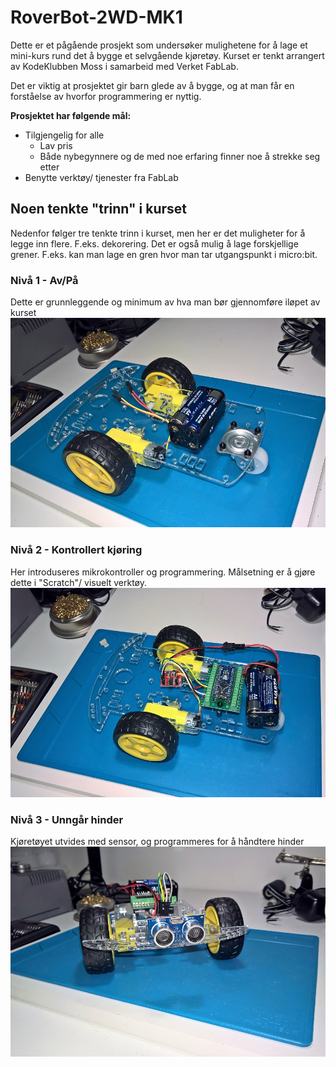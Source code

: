 # RoverBot-2WD-MK1

Dette er et pågående prosjekt som undersøker mulighetene for å lage et mini-kurs rund det å bygge et selvgående kjøretøy. Kurset er tenkt arrangert av KodeKlubben Moss i samarbeid med Verket FabLab.

Det er viktig at prosjektet gir barn glede av å bygge, og at man får en forståelse av hvorfor programmering er nyttig.

__Prosjektet har følgende mål:__
*	Tilgjengelig for alle
    *	Lav pris
    *	Både nybegynnere og de med noe erfaring finner noe å strekke seg etter
*	Benytte verktøy/ tjenester fra FabLab

## Noen tenkte "trinn" i kurset
Nedenfor følger tre tenkte trinn i kurset, men her er det muligheter for å legge inn flere. F.eks. dekorering. Det er også mulig å lage forskjellige grener. F.eks. kan man lage en gren hvor man tar utgangspunkt i micro:bit.

### Nivå 1 - Av/På
Dette er grunnleggende og minimum av hva man bør gjennomføre iløpet av kurset
![](images/Nivå1.jpg)

### Nivå 2 - Kontrollert kjøring
Her introduseres mikrokontroller og programmering. Målsetning er å gjøre dette i "Scratch"/ visuelt verktøy.
![](images/Nivå2.jpg)

### Nivå 3 - Unngår hinder
Kjøretøyet utvides med sensor, og programmeres for å håndtere hinder
![](images/Nivå3.jpg)

